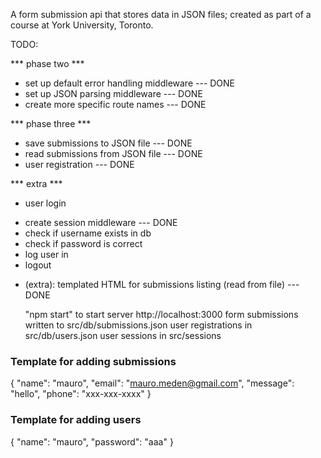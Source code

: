 A form submission api that stores data in JSON files; created as part of a course at York University, Toronto.

TODO:

*** phase two ***
* set up default error handling middleware  --- DONE
* set up JSON parsing middleware            --- DONE
* create more specific route names          --- DONE

*** phase three ***
* save submissions to JSON file             --- DONE
* read submissions from JSON file           --- DONE
* user registration                         --- DONE

*** extra ***
* user login
- create session middleware               --- DONE
- check if username exists in db
- check if password is correct
- log user in
- logout
* (extra): templated HTML for
    submissions listing (read from file)    --- DONE

    "npm start" to start server
    http://localhost:3000
    form submissions written to src/db/submissions.json
    user registrations in src/db/users.json
    user sessions in src/sessions

### Template for adding submissions ###
{
    "name": "mauro",
    "email": "mauro.meden@gmail.com",
    "message": "hello",
    "phone": "xxx-xxx-xxxx"
}

### Template for adding users ###
{
    "name": "mauro",
    "password": "aaa"
}